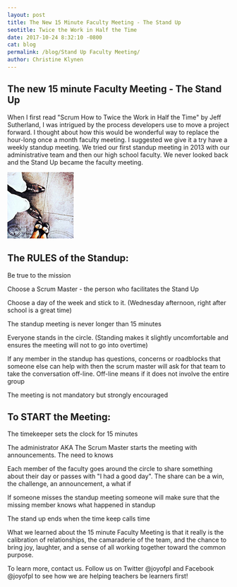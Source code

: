 ```yaml
---
layout: post
title: The New 15 Minute Faculty Meeting - The Stand Up
seotitle: Twice the Work in Half the Time
date: 2017-10-24 8:32:10 -0800
cat: blog
permalink: /blog/Stand Up Faculty Meeting/
author: Christine Klynen
---
```


The new 15 minute Faculty Meeting - The Stand Up
------
When I first read "Scrum How to Twice the Work in Half the Time" by Jeff Sutherland, I was intrigued by the process developers use to move a project forward. I thought about how this would be wonderful way to replace the hour-long once a month faculty meeting. I suggested we give it a try have a weekly standup meeting. We tried our first standup meeting in 2013 with our administrative team and then our high school faculty.   We never looked back and the Stand Up became the faculty meeting.

<img src="/img/standupmeeting.jpg" alt="Stand Up Faculty Meeting">

The RULES of the Standup: 
------
Be true to the mission

Choose a Scrum Master - the person who facilitates the Stand Up

Choose a day of the week and stick to it. (Wednesday afternoon, right after school is a great time)

The standup meeting is never longer than 15 minutes

Everyone stands in the circle. (Standing makes it slightly uncomfortable and ensures the meeting will not to go into overtime)

If any member in the standup has questions, concerns or roadblocks that someone else can help with then the scrum master will ask for that team to take the conversation off-line. Off-line means if it does not involve the entire group

The meeting is not mandatory but strongly encouraged

To START the Meeting:
------

The timekeeper sets the clock for 15 minutes

The administrator AKA The Scrum Master starts the meeting with announcements. The need to knows

Each member of the faculty goes around the circle to share something about their day or passes with "I had a good day". The share can be a win, the challenge, an announcement, a what if

If someone misses the standup meeting someone will make sure that the missing member knows what happened in standup

The stand up ends when the time keep calls time

What we learned about the 15 minute Faculty Meeting is that it really is the calibration of relationships, the camaraderie of the team, and the chance to bring joy, laughter, and a sense of all working together toward the common purpose.

To learn more, contact us.
Follow us on Twitter @joyofpl and Facebook @joyofpl to see how we are helping teachers be learners first! 
